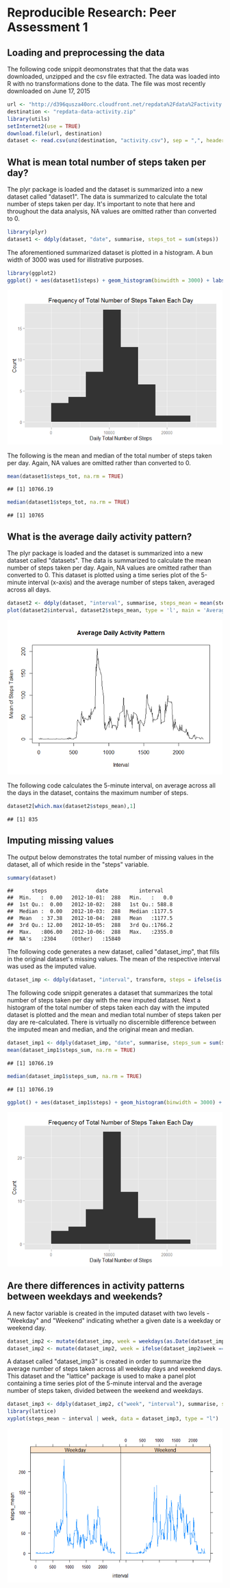 # Reproducible Research: Peer Assessment 1


## Loading and preprocessing the data
The following code snippit deomonstrates that  that the data was downloaded, unzipped and the csv file extracted. The data was loaded into R with no transformations done to the data. The file was most recently downloaded on June 17, 2015

```r
url <- "http://d396qusza40orc.cloudfront.net/repdata%2Fdata%2Factivity.zip"
destination <- "repdata-data-activity.zip"
library(utils)
setInternet2(use = TRUE)
download.file(url, destination)
dataset <- read.csv(unz(destination, "activity.csv"), sep = ",", header = TRUE)
```


## What is mean total number of steps taken per day?
The plyr package is loaded and the dataset is summarized into a new dataset called "dataset1". The data is summarized to calculate the total number of steps taken per day. It's important to note that here and throughout the data analysis, NA values are omitted rather than converted to 0. 

```r
library(plyr)
dataset1 <- ddply(dataset, "date", summarise, steps_tot = sum(steps))
```

The aforementioned summarized dataset is plotted in a histogram. A bun width of 3000 was used for illistrative purposes. 

```r
library(ggplot2)
ggplot() + aes(dataset1$steps) + geom_histogram(binwidth = 3000) + labs(title = "Frequency of Total Number of Steps Taken Each Day") + labs(x = "Daily Total Number of Steps", y = "Count")
```

![](PA1_template_files/figure-html/unnamed-chunk-3-1.png) 

The following is the mean and median of the total number of steps taken per day. Again, NA values are omitted rather than converted to 0.

```r
mean(dataset1$steps_tot, na.rm = TRUE)
```

```
## [1] 10766.19
```

```r
median(dataset1$steps_tot, na.rm = TRUE)
```

```
## [1] 10765
```

## What is the average daily activity pattern?
The plyr package is loaded and the dataset is summarized into a new dataset called "datasets". The data is summarized to calculate the mean number of steps taken per day. Again, NA values are omitted rather than converted to 0. This dataset is plotted using a time series plot of the 5-minute interval (x-axis) and the average number of steps taken, averaged across all days.

```r
dataset2 <- ddply(dataset, "interval", summarise, steps_mean = mean(steps, na.rm = TRUE))
plot(dataset2$interval, dataset2$steps_mean, type = 'l', main = 'Average Daily Activity Pattern', xlab = 'Interval', ylab = 'Mean of Steps Taken')
```

![](PA1_template_files/figure-html/unnamed-chunk-5-1.png) 


The following code calculates the 5-minute interval, on average across all the days in the dataset, contains the maximum number of steps. 

```r
dataset2[which.max(dataset2$steps_mean),1]
```

```
## [1] 835
```

## Imputing missing values
The output below demonstrates the total number of missing values in the dataset, all of which reside in the "steps" variable.  

```r
summary(dataset)
```

```
##      steps                date          interval     
##  Min.   :  0.00   2012-10-01:  288   Min.   :   0.0  
##  1st Qu.:  0.00   2012-10-02:  288   1st Qu.: 588.8  
##  Median :  0.00   2012-10-03:  288   Median :1177.5  
##  Mean   : 37.38   2012-10-04:  288   Mean   :1177.5  
##  3rd Qu.: 12.00   2012-10-05:  288   3rd Qu.:1766.2  
##  Max.   :806.00   2012-10-06:  288   Max.   :2355.0  
##  NA's   :2304     (Other)   :15840
```

The following code generates a new dataset, called "dataset_imp", that fills in the original dataset's missing values. The mean of the respective interval was used as the imputed value. 

```r
dataset_imp <- ddply(dataset, "interval", transform, steps = ifelse(is.na(steps), mean(steps, na.rm=TRUE), steps))
```

The following code snippit generates a dataset that summarizes the total number of steps taken per day with the new imputed dataset. Next a histogram of the total number of steps taken each day with the imputed dataset is plotted and the mean and median total number of steps taken per day are re-calculated. There is virtually no discernible difference between the imputed mean and median, and the original mean and median.  

```r
dataset_imp1 <- ddply(dataset_imp, "date", summarise, steps_sum = sum(steps))
mean(dataset_imp1$steps_sum, na.rm = TRUE)
```

```
## [1] 10766.19
```

```r
median(dataset_imp1$steps_sum, na.rm = TRUE)
```

```
## [1] 10766.19
```

```r
ggplot() + aes(dataset_imp1$steps) + geom_histogram(binwidth = 3000) + labs(title = "Frequency of Total Number of Steps Taken Each Day") + labs(x = "Daily Total Number of Steps", y = "Count")
```

![](PA1_template_files/figure-html/unnamed-chunk-9-1.png) 

## Are there differences in activity patterns between weekdays and weekends?
A new factor variable is created in the imputed dataset with two levels - "Weekday" and "Weekend" indicating whether a given date is a weekday or weekend day.

```r
dataset_imp2 <- mutate(dataset_imp, week = weekdays(as.Date(dataset_imp$date)))
dataset_imp2 <- mutate(dataset_imp2, week = ifelse(dataset_imp2$week == "Saturday" | dataset_imp2$week == "Sunday", "Weekend", "Weekday"))
```

A dataset called "dataset_imp3" is created in order to summarize the average number of steps taken across all weekday days and weekend days. This dataset and the "lattice" package is used to make a panel plot containing a time series plot of the 5-minute interval and the average number of steps taken, divided between the weekend and weekdays. 

```r
dataset_imp3 <- ddply(dataset_imp2, c("week", "interval"), summarise, steps_mean = mean(steps))
library(lattice)
xyplot(steps_mean ~ interval | week, data = dataset_imp3, type = "l")
```

![](PA1_template_files/figure-html/unnamed-chunk-11-1.png) 
